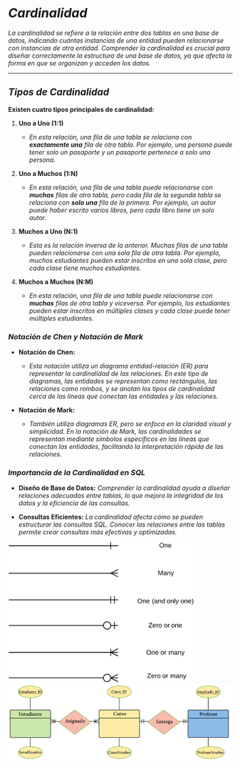 <!-- Autor: Daniel Benjamin Perez Morales -->
<!-- GitHub: https://github.com/D4nitrix13 -->
<!-- GitLab: https://gitlab.com/D4nitrix13 -->
<!-- Correo electrónico: danielperezdev@proton.me -->

# ***Cardinalidad***

*La cardinalidad se refiere a la relación entre dos tablas en una base de datos, indicando cuántas instancias de una entidad pueden relacionarse con instancias de otra entidad. Comprender la cardinalidad es crucial para diseñar correctamente la estructura de una base de datos, ya que afecta la forma en que se organizan y acceden los datos.*

---

## ***Tipos de Cardinalidad***

**Existen cuatro tipos principales de cardinalidad:**

1. **Uno a Uno (1:1)**  
   - *En esta relación, una fila de una tabla se relaciona con **exactamente una** fila de otra tabla. Por ejemplo, una persona puede tener solo un pasaporte y un pasaporte pertenece a solo una persona.*

2. **Uno a Muchos (1:N)**  
   - *En esta relación, una fila de una tabla puede relacionarse con **muchas** filas de otra tabla, pero cada fila de la segunda tabla se relaciona con **solo una** fila de la primera. Por ejemplo, un autor puede haber escrito varios libros, pero cada libro tiene un solo autor.*

3. **Muchos a Uno (N:1)**  
   - *Esta es la relación inversa de la anterior. Muchas filas de una tabla pueden relacionarse con una sola fila de otra tabla. Por ejemplo, muchos estudiantes pueden estar inscritos en una sola clase, pero cada clase tiene muchos estudiantes.*

4. **Muchos a Muchos (N:M)**  
   - *En esta relación, una fila de una tabla puede relacionarse con **muchas** filas de otra tabla y viceversa. Por ejemplo, los estudiantes pueden estar inscritos en múltiples clases y cada clase puede tener múltiples estudiantes.*

### ***Notación de Chen y Notación de Mark***

- **Notación de Chen:**  
  - *Esta notación utiliza un diagrama entidad-relación (ER) para representar la cardinalidad de las relaciones. En este tipo de diagramas, las entidades se representan como rectángulos, las relaciones como rombos, y se anotan los tipos de cardinalidad cerca de las líneas que conectan las entidades y las relaciones.*

- **Notación de Mark:**  
  - *También utiliza diagramas ER, pero se enfoca en la claridad visual y simplicidad. En la notación de Mark, las cardinalidades se representan mediante símbolos específicos en las líneas que conectan las entidades, facilitando la interpretación rápida de las relaciones.*

### ***Importancia de la Cardinalidad en SQL***

- **Diseño de Base de Datos:** *Comprender la cardinalidad ayuda a diseñar relaciones adecuadas entre tablas, lo que mejora la integridad de los datos y la eficiencia de las consultas.*

- **Consultas Eficientes:** *La cardinalidad afecta cómo se pueden estructurar las consultas SQL. Conocer las relaciones entre las tablas permite crear consultas más efectivas y optimizadas.*

*![Image NotacionMark](/Images/ImageNotacionMark.png "/Images/ImageNotacionMark.png")*
*![Image NotacionMarkExample](/Images/ImageNotacionMarkExample.jpg "/Images/ImageNotacionMarkExample.jpg")*
